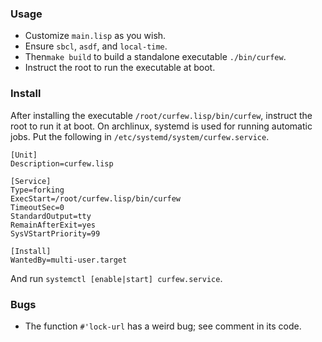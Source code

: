 ### Usage

+ Customize `main.lisp` as you wish.
+ Ensure `sbcl`, `asdf`, and `local-time`.
+ Then`make build` to build a standalone executable `./bin/curfew`.
+ Instruct the root to run the executable at boot.

### Install

After installing the executable `/root/curfew.lisp/bin/curfew`, instruct the
root to run it at boot. On archlinux, systemd is used for running automatic
jobs. Put the following in `/etc/systemd/system/curfew.service`.

```
[Unit]
Description=curfew.lisp

[Service]
Type=forking
ExecStart=/root/curfew.lisp/bin/curfew
TimeoutSec=0
StandardOutput=tty
RemainAfterExit=yes
SysVStartPriority=99

[Install]
WantedBy=multi-user.target
```

And run `systemctl [enable|start] curfew.service`.

### Bugs

+ The function `#'lock-url` has a weird bug; see comment in its code.
